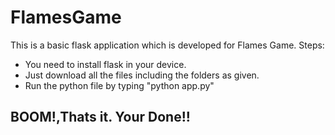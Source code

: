 # FlamesGame

This is a basic flask application which is developed for Flames Game.
Steps:
* You need to install flask in your device.
* Just download all the files including the folders as given.
* Run the python file by typing "python app.py"

## BOOM!,Thats it. Your Done!!

